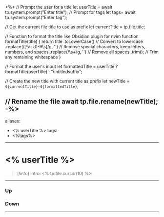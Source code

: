 <%* 
// Prompt the user for a title
let userTitle = await tp.system.prompt("Enter title");
// Prompt for tags
let tags= await tp.system.prompt("Enter tag");

// Get the current file title to use as prefix
let currentTitle = tp.file.title;

// Function to format the title like Obsidian plugin for nvim
function formatTitle(title) {
    return title
        .toLowerCase()                    // Convert to lowercase
        .replace(/[^a-z0-9\s]/g, '')     // Remove special characters, keep letters, numbers, and spaces
        .replace(/\s+/g, '')             // Remove all spaces
        .trim();                         // Trim any remaining whitespace
}

// Format the user's input
let formattedTitle = userTitle ? formatTitle(userTitle) : "untitledsuffix";

// Create the new title with current title as prefix
let newTitle = `${currentTitle}-${formattedTitle}`;

// Rename the file
await tp.file.rename(newTitle);
-%>
---
aliases:
- <% userTitle %>
tags:
- <%tags%>
---
# <% userTitle %>
> [!info] Intro: 
> <% tp.file.cursor(10) %>

***
### Up
### Down
***